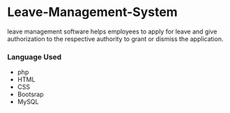 # Leave-Management-System
leave management software helps employees to apply for leave and give authorization to the respective authority to grant or dismiss the application.

### Language Used
* php
* HTML
* CSS
* Bootsrap
* MySQL
